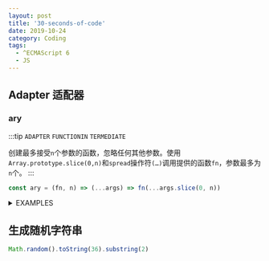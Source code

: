 ```yaml
---
layout: post
title: '30-seconds-of-code'
date: 2019-10-24
category: Coding
tags:
  - ^ECMAScript 6
  - JS
--- 
```


## Adapter 适配器
### ary 
:::tip
`ADAPTER` `FUNCTIONIN` `TERMEDIATE`

创建最多接受`n`个参数的函数，忽略任何其他参数。使用`Array.prototype.slice(0,n)`和`spread`操作符`(…)`调用提供的函数`fn`，参数最多为`n`个。
:::
```js
const ary = (fn, n) => (...args) => fn(...args.slice(0, n))
```
<details>
<summary>EXAMPLES</summary>

```js
const firstTwoMax = ary(Math.max, 2);
[[2, 6, 'a'], [6, 4, 8], [10]].map(x => firstTwoMax(...x)) // [6, 6, 10]
```

</details>

## 生成随机字符串
```js
Math.random().toString(36).substring(2)
```



<style>
summary {
  cursor: pointer;
}
</style>
